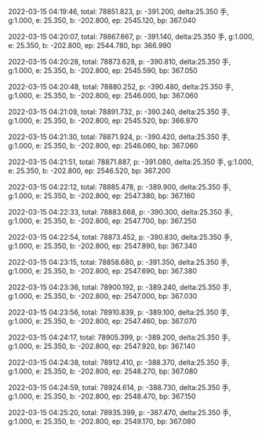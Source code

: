 2022-03-15 04:19:46, total: 78851.823, p: -391.200, delta:25.350 手, g:1.000, e: 25.350, b: -202.800, ep: 2545.120, bp: 367.040

2022-03-15 04:20:07, total: 78867.667, p: -391.140, delta:25.350 手, g:1.000, e: 25.350, b: -202.800, ep: 2544.780, bp: 366.990

2022-03-15 04:20:28, total: 78873.628, p: -390.810, delta:25.350 手, g:1.000, e: 25.350, b: -202.800, ep: 2545.590, bp: 367.050

2022-03-15 04:20:48, total: 78880.252, p: -390.480, delta:25.350 手, g:1.000, e: 25.350, b: -202.800, ep: 2546.000, bp: 367.060

2022-03-15 04:21:09, total: 78891.732, p: -390.240, delta:25.350 手, g:1.000, e: 25.350, b: -202.800, ep: 2545.520, bp: 366.970

2022-03-15 04:21:30, total: 78871.924, p: -390.420, delta:25.350 手, g:1.000, e: 25.350, b: -202.800, ep: 2546.060, bp: 367.060

2022-03-15 04:21:51, total: 78871.887, p: -391.080, delta:25.350 手, g:1.000, e: 25.350, b: -202.800, ep: 2546.520, bp: 367.200

2022-03-15 04:22:12, total: 78885.478, p: -389.900, delta:25.350 手, g:1.000, e: 25.350, b: -202.800, ep: 2547.380, bp: 367.160

2022-03-15 04:22:33, total: 78883.668, p: -390.300, delta:25.350 手, g:1.000, e: 25.350, b: -202.800, ep: 2547.700, bp: 367.250

2022-03-15 04:22:54, total: 78873.452, p: -390.830, delta:25.350 手, g:1.000, e: 25.350, b: -202.800, ep: 2547.890, bp: 367.340

2022-03-15 04:23:15, total: 78858.680, p: -391.350, delta:25.350 手, g:1.000, e: 25.350, b: -202.800, ep: 2547.690, bp: 367.380

2022-03-15 04:23:36, total: 78900.192, p: -389.240, delta:25.350 手, g:1.000, e: 25.350, b: -202.800, ep: 2547.000, bp: 367.030

2022-03-15 04:23:56, total: 78910.839, p: -389.100, delta:25.350 手, g:1.000, e: 25.350, b: -202.800, ep: 2547.460, bp: 367.070

2022-03-15 04:24:17, total: 78905.399, p: -389.200, delta:25.350 手, g:1.000, e: 25.350, b: -202.800, ep: 2547.920, bp: 367.140

2022-03-15 04:24:38, total: 78912.410, p: -388.370, delta:25.350 手, g:1.000, e: 25.350, b: -202.800, ep: 2548.270, bp: 367.080

2022-03-15 04:24:59, total: 78924.614, p: -388.730, delta:25.350 手, g:1.000, e: 25.350, b: -202.800, ep: 2548.470, bp: 367.150

2022-03-15 04:25:20, total: 78935.399, p: -387.470, delta:25.350 手, g:1.000, e: 25.350, b: -202.800, ep: 2549.170, bp: 367.080